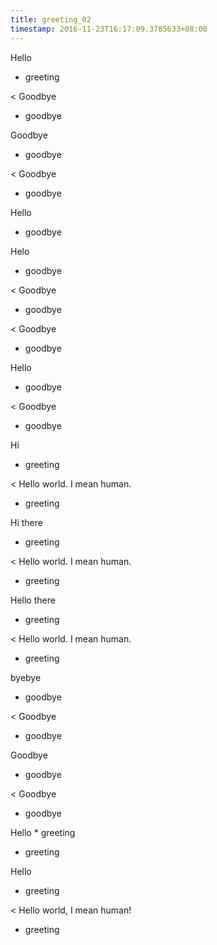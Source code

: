 ```yaml
---
title: greeting_02
timestamp: 2016-11-23T16:17:09.3785633+08:00
---
```


Hello
* greeting

< Goodbye
* goodbye

Goodbye
* goodbye

< Goodbye
* goodbye

Hello
* goodbye

Helo
* goodbye

< Goodbye
* goodbye

< Goodbye
* goodbye

Hello
* goodbye

< Goodbye
* goodbye

Hi
* greeting

< Hello world. I mean human.
* greeting

Hi there
* greeting

< Hello world. I mean human.
* greeting

Hello there
* greeting

< Hello world. I mean human.
* greeting

byebye
* goodbye

< Goodbye
* goodbye

Goodbye
* goodbye

< Goodbye
* goodbye

Hello * greeting
* greeting

Hello
* greeting

< Hello world, I mean human!
* greeting
